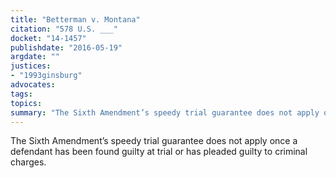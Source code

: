 ```yaml
---
title: "Betterman v. Montana"
citation: "578 U.S. ___"
docket: "14-1457"
publishdate: "2016-05-19"
argdate: ""
justices:
- "1993ginsburg"
advocates:
tags:
topics:
summary: "The Sixth Amendment’s speedy trial guarantee does not apply once a defendant has been found guilty at trial or has pleaded guilty to criminal charges."
---
```

The Sixth Amendment’s speedy trial guarantee does not apply once a defendant has been found guilty at trial or has pleaded guilty to criminal charges.

